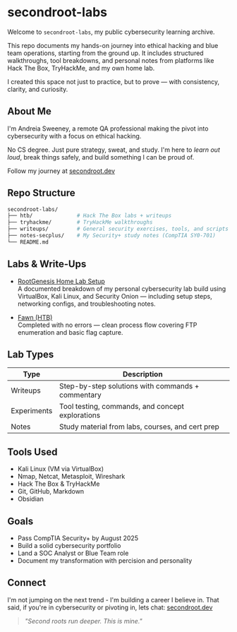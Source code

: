 # secondroot-labs

Welcome to `secondroot-labs`, my public cybersecurity learning archive.

This repo documents my hands-on journey into ethical hacking and blue team operations, starting from the ground up.  It includes structured walkthroughs, tool breakdowns, and personal notes from platforms like Hack The Box, TryHackMe, and my own home lab.

I created this space not just to practice, but to prove — with consistency, clarity, and curiosity.



## About Me

I'm Andreia Sweeney, a remote QA professional making the pivot into cybersecurity with a focus on ethical hacking.

No CS degree. Just pure strategy, sweat, and study. I'm here to *learn out loud*, break things safely, and build something I can be proud of.  


Follow my journey at [secondroot.dev](https://secondroot.dev)



## Repo Structure

```bash
secondroot-labs/
├── htb/              # Hack The Box labs + writeups
├── tryhackme/        # TryHackMe walkthroughs
├── writeups/         # General security exercises, tools, and scripts
├── notes-secplus/    # My Security+ study notes (CompTIA SY0-701)
└── README.md
```

## Labs & Write-Ups

- [RootGenesis Home Lab Setup](./write-ups/rootgenesis-lab.md)  
  A documented breakdown of my personal cybersecurity lab build using VirtualBox, Kali Linux, and Security Onion — including setup steps, networking configs, and troubleshooting notes.

- [Fawn (HTB)](./HTB/fawn/README.md)  
  Completed with no errors — clean process flow covering FTP enumeration and basic flag capture.

## Lab Types

| Type         | Description                                      |
|--------------|--------------------------------------------------|
| Writeups   | Step-by-step solutions with commands + commentary|
| Experiments| Tool testing, commands, and concept explorations |
| Notes      | Study material from labs, courses, and cert prep  |


## Tools Used
- Kali Linux (VM via VirtualBox)
- Nmap, Netcat, Metasploit, Wireshark
- Hack The Box & TryHackMe
- Git, GitHub, Markdown
- Obsidian

## Goals 
- Pass CompTIA Security+ by August 2025
- Build a solid cybersecurity portfolio
- Land a SOC Analyst or Blue Team role
- Document my transformation with percision and personality

## Connect
I'm not jumping on the next trend - I'm building a career I believe in. 
That said, if you're in cybersecurity or pivoting in, lets chat: [secondroot.dev](https://secondroot.dev)



> *"Second roots run deeper. This is mine."*
